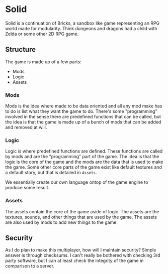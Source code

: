 # Solid

Solid is a continuation of Bricks, a sandbox like game representing an RPG world made for modularity.  Think dungeons and dragons had a child with Zelda or some other 2D RPG game.

## Structure

The game is made up of a few parts:
- Mods
- Logic
- Assets

### Mods

Mods is the idea where made to be data oriented and all any mod make has to do is list what they want the game to do.  There's some "programming" involved in the sense there are predefined functions that can be called, but the idea is that the game is made up of a bunch of mods that can be added and removed at will.

### Logic

Logic is where predefined functions are defined.  These functions are called by mods and are the "programming" part of the game.  The idea is that the logic is the core of the game and the mods are the data that is used to make the game.  Some other core parts of the game exist like default textures and a default story, but that is detailed in `Assets`.

We essentially create our own language ontop of the game engine to produce some result.

### Assets

The assets contain the core of the game aside of logic.  The assets are the textures, sounds, and other things that are used by the game.  The assets are also used by mods to add new things to the game.

## Security

As I do plan to make this multiplayer, how will I maintain security?  Simple answer is through checksums.  I can't really be bothered with checking 3rd party software, but I can at least check the integrity of the game in comparison to a server.
